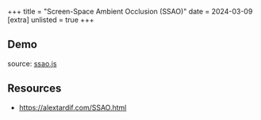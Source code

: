 +++
title = "Screen-Space Ambient Occlusion (SSAO)"
date = 2024-03-09
[extra]
unlisted = true
+++

## Demo

<section id="ssao-content" class="content">
  <section class="center-align relative">
    <canvas width="1024" height="512"></canvas>
    <a class="go-fullscreen"></a>
  </section>
  <script src="ssao.js" type="module"></script>
  <p>
    source: <a href="ssao.js" target="_blank">ssao.js</a>
  </p>
</section>

## Resources

- https://alextardif.com/SSAO.html
